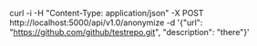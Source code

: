 curl -i -H "Content-Type: application/json" -X POST http://localhost:5000/api/v1.0/anonymize -d '{"url": "https://github.com/github/testrepo.git", "description": "there"}'
